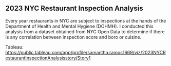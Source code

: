 ## 2023 NYC Restaurant Inspection Analysis

Every year restaurants in NYC are subject to inspections at the hands of the Department of Health and Mental Hygiene (DOHMH). I conducted this analysis from a dataset obtained from NYC Open Data to determine if there is any correlation between inspection score and boro or cuisine. 

Tableau: https://public.tableau.com/app/profile/samantha.ramos1669/viz/2023NYCRestaurantInspectionAnalysisstory/Story1
